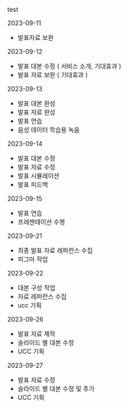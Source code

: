 test

2023-09-11
- 발표자료 보완

2023-09-12
- 발표 대본 수정 ( 서비스 소개, 기대효과 )
- 발표 자료 보완 ( 기대효과 ) 

2023-09-13
- 발표 대본 완성
- 발표 자료 완성 
- 발표 연습
- 음성 데이터 학습용 녹음

2023-09-14
- 발표 대본 수정
- 발표 자료 수정
- 발표 시뮬레이션
- 발표 피드백

2023-09-15
- 발표 연습
- 프레젠테이션 수행

2023-09-21
- 최종 발표 자료 레퍼런스 수집
- 피그마 작업

2023-09-22
- 대본 구성 작업
- 자료 레퍼런스 수집
- ucc 기획

2023-09-26
- 발표 자료 제작
- 슬라이드 별 대본 수정
- UCC 기획

2023-09-27
- 발표 자료 수정
- 슬라이드 별 대본 수정 및 추가
- UCC 기획